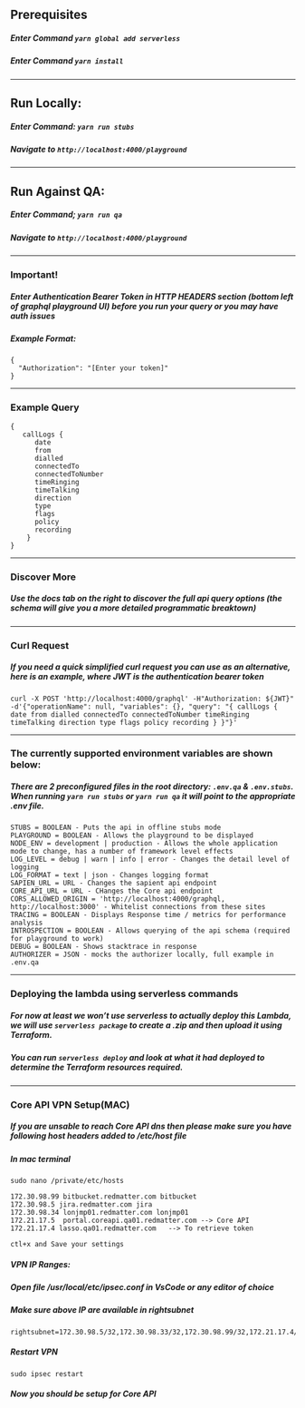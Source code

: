 ## Prerequisites

##### Enter Command `yarn global add serverless`

##### Enter Command `yarn install`

---

## Run Locally:

##### Enter Command: `yarn run stubs`

##### Navigate to `http://localhost:4000/playground`

---

## Run Against QA:

##### Enter Command; `yarn run qa`

##### Navigate to `http://localhost:4000/playground`

---

### Important!

##### Enter Authentication Bearer Token in HTTP HEADERS section (bottom left of graphql playground UI) before you run your query or you may have auth issues

##### Example Format:

```
{
  "Authorization": "[Enter your token]"
}
```

---

### Example Query

```
{
   callLogs {
      date
      from
      dialled
      connectedTo
      connectedToNumber
      timeRinging
      timeTalking
      direction
      type
      flags
      policy
      recording
    }
}
```

---

### Discover More

##### Use the docs tab on the right to discover the full api query options (the schema will give you a more detailed programmatic breaktown)

---

### Curl Request

##### If you need a quick simplified curl request you can use as an alternative, here is an example, where JWT is the authentication bearer token

```
curl -X POST 'http://localhost:4000/graphql' -H"Authorization: ${JWT}" -d'{"operationName": null, "variables": {}, "query": "{ callLogs { date from dialled connectedTo connectedToNumber timeRinging timeTalking direction type flags policy recording } }"}'
```

---

### The currently supported environment variables are shown below:

##### There are 2 preconfigured files in the root directory: `.env.qa` & `.env.stubs`. When running `yarn run stubs` or `yarn run qa` it will point to the appropriate .env file.

```
STUBS = BOOLEAN - Puts the api in offline stubs mode
PLAYGROUND = BOOLEAN - Allows the playground to be displayed
NODE_ENV = development | production - Allows the whole application mode to change, has a number of framework level effects
LOG_LEVEL = debug | warn | info | error - Changes the detail level of logging
LOG_FORMAT = text | json - Changes logging format
SAPIEN_URL = URL - Changes the sapient api endpoint
CORE_API_URL = URL - CHanges the Core api endpoint
CORS_ALLOWED_ORIGIN = 'http://localhost:4000/graphql, http://localhost:3000' - Whitelist connections from these sites
TRACING = BOOLEAN - Displays Response time / metrics for performance analysis
INTROSPECTION = BOOLEAN - Allows querying of the api schema (required for playground to work)
DEBUG = BOOLEAN - Shows stacktrace in response
AUTHORIZER = JSON - mocks the authorizer locally, full example in .env.qa
```

---

### Deploying the lambda using serverless commands

##### For now at least we won’t use serverless to actually deploy this Lambda, we will use `serverless package` to create a .zip and then upload it using Terraform.

##### You can run `serverless deploy` and look at what it had deployed to determine the Terraform resources required.

---

### Core API VPN Setup(MAC)

##### If you are unsable to reach Core API dns then please make sure you have following host headers added to /etc/host file

##### In mac terminal

```
sudo nano /private/etc/hosts

172.30.98.99 bitbucket.redmatter.com bitbucket
172.30.98.5 jira.redmatter.com jira
172.30.98.34 lonjmp01.redmatter.com lonjmp01
172.21.17.5  portal.coreapi.qa01.redmatter.com --> Core API
172.21.17.4 lasso.qa01.redmatter.com   --> To retrieve token

ctl+x and Save your settings

```

##### VPN IP Ranges:

##### Open file /usr/local/etc/ipsec.conf in VsCode or any editor of choice

##### Make sure above IP are available in rightsubnet

```
rightsubnet=172.30.98.5/32,172.30.98.33/32,172.30.98.99/32,172.21.17.4/32
```

##### Restart VPN

```
sudo ipsec restart
```

##### Now you should be setup for Core API
